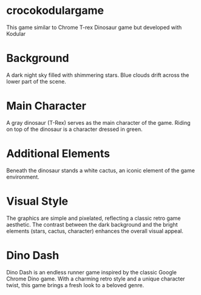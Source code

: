 # crocokodulargame
This game similar to Chrome T-rex Dinosaur game but developed with Kodular 


# Background
A dark night sky filled with shimmering stars.
Blue clouds drift across the lower part of the scene.

# Main Character
A gray dinosaur (T-Rex) serves as the main character of the game.
Riding on top of the dinosaur is a character dressed in green.

# Additional Elements
Beneath the dinosaur stands a white cactus, an iconic element of the game environment.

# Visual Style
The graphics are simple and pixelated, reflecting a classic retro game aesthetic.
The contrast between the dark background and the bright elements (stars, cactus, character) enhances the overall visual appeal.

# Dino Dash
Dino Dash is an endless runner game inspired by the classic Google Chrome Dino game.
With a charming retro style and a unique character twist, this game brings a fresh look to a beloved genre.
